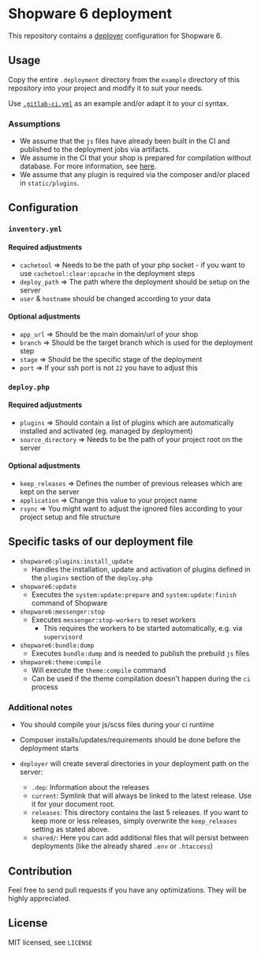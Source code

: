# Shopware 6 deployment
This repository contains a [deployer](https://deployer.org/) configuration for Shopware 6.

## Usage
Copy the entire `.deployment` directory from the `example` directory of this repository into your project and modify it to suit your needs.

Use [`.gitlab-ci.yml`](./example/.gitlab-ci.yml) as an example and/or adapt it to your ci syntax.

### Assumptions
* We assume that the `js` files have already been built in the CI and published to the deployment jobs via artifacts.
* We assume in the CI that your shop is prepared for compilation without database. For more information, see [here](https://developer.shopware.com/docs/guides/hosting/installation-updates/deployments/build-w-o-db#compiling-the-storefront-without-database).
* We assume that any plugin is required via the composer and/or placed in `static/plugins`.

## Configuration
### `inventory.yml`
#### Required adjustments
* `cachetool` => Needs to be the path of your php socket - if you want to use `cachetool:clear:opcache` in the deployment steps
* `deploy_path` => The path where the deployment should be setup on the server
* `user` & `hostname` should be changed according to your data

#### Optional adjustments
* `app_url` => Should be the main domain/url of your shop
* `branch` => Should be the target branch which is used for the deployment step
* `stage` => Should be the specific stage of the deployment
* `port` => If your ssh port is not `22` you have to adjust this

### `deploy.php`
#### Required adjustments
* `plugins` => Should contain a list of plugins which are automatically installed and activated (eg. managed by deployment)
* `source_directory` => Needs to be the path of your project root on the server

#### Optional adjustments
* `keep_releases` => Defines the number of previous releases which are kept on the server
* `application` => Change this value to your project name
* `rsync` => You might want to adjust the ignored files according to your project setup and file structure

## Specific tasks of our deployment file
* `shopware6:plugins:install_update`
  * Handles the installation, update and activation of plugins defined in the `plugins` section of the `deploy.php`
* `shopware6:update`
  * Executes the `system:update:prepare` and `system:update:finish` command of Shopware
* `shopware6:messenger:stop`
  * Executes `messenger:stop-workers` to reset workers
    * This requires the workers to be started automatically, e.g. via `supervisord`
* `shopware6:bundle:dump`
  * Executes `bundle:dump` and is needed to publish the prebuild `js` files 
* `shopware6:theme:compile`
  * Will execute the `theme:compile` command
  * Can be used if the theme compilation doesn't happen during the `ci` process

### Additional notes
* You should compile your js/scss files during your ci runtime
* Composer installs/updates/requirements should be done before the deployment starts

* `deployer` will create several directories in your deployment path on the server:
  * `.dep`: Information about the releases
  * `current`: Symlink that will always be linked to the latest release. Use it for your document root.
  * `releases`: This directory contains the last 5 releases. If you want to keep more or less releases, simply overwrite the `keep_releases` setting as stated above.
  * `shared/`: Here you can add additional files that will persist between deployments (like the already shared `.env` or `.htaccess`)

## Contribution
Feel free to send pull requests if you have any optimizations. They will be highly appreciated.

## License
MIT licensed, see `LICENSE`